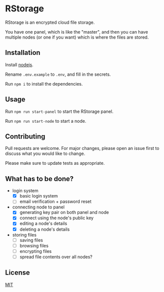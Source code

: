 # RStorage

RStorage is an encrypted cloud file storage.

You have one panel, which is like the "master", and then you can have multiple nodes (or one if you want) which is where the files are stored.

## Installation

Install [nodejs](https://nodejs.org/en/download/).

Rename `.env.example` to `.env`, and fill in the secrets.

Run `npm i` to install the dependencies.

## Usage

Run `npm run start-panel` to start the RStorage panel.

Run `npm run start-node` to start a node.

## Contributing
Pull requests are welcome. For major changes, please open an issue first to discuss what you would like to change.

Please make sure to update tests as appropriate.

## What has to be done?

* login system
	* [x] basic login system
	* [ ] email verification + password reset
* connecting node to panel
	* [x] generating key pair on both panel and node
	* [x] connect using the node's public key
	* [x] editing a node's details
	* [x] deleting a node's details
* storing files
	* [ ] saving files
	* [ ] browsing files
	* [ ] encrypting files
	* [ ] spread file contents over all nodes?

## License
[MIT](https://choosealicense.com/licenses/mit/)

